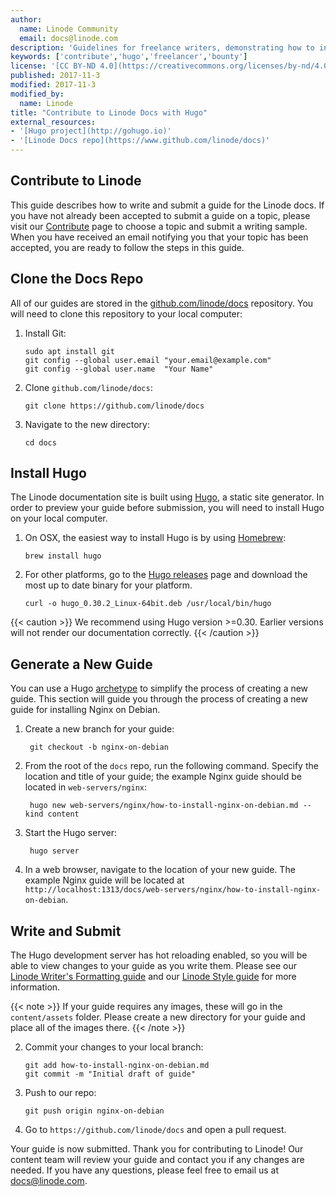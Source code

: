 ```yaml
---
author:
  name: Linode Community
  email: docs@linode.com
description: 'Guidelines for freelance writers, demonstrating how to install Hugo and use it to generate and edit a Linode guide.'
keywords: ['contribute','hugo','freelancer','bounty']
license: '[CC BY-ND 4.0](https://creativecommons.org/licenses/by-nd/4.0)'
published: 2017-11-3
modified: 2017-11-3
modified_by:
  name: Linode
title: "Contribute to Linode Docs with Hugo"
external_resources:
- '[Hugo project](http://gohugo.io)'
- '[Linode Docs repo](https://www.github.com/linode/docs)'
---
```


## Contribute to Linode

This guide describes how to write and submit a guide for the Linode docs. If you have not already been accepted to submit a guide on a topic, please visit our [Contribute](http://www.linode.com/contribute) page to choose a topic and submit a writing sample. When you have received an email notifying you that your topic has been accepted, you are ready to follow the steps in this guide.


## Clone the Docs Repo

All of our guides are stored in the [github.com/linode/docs](https://github.com/linode/docs) repository. You will need to clone this repository to your local computer:

1.  Install Git:

        sudo apt install git
        git config --global user.email "your.email@example.com"
        git config --global user.name  "Your Name"

2.  Clone `github.com/linode/docs`:

        git clone https://github.com/linode/docs

3.  Navigate to the new directory:

        cd docs

## Install Hugo

The Linode documentation site is built using [Hugo](http://gohugo.io), a static site generator. In order to preview your guide before submission, you will need to install Hugo on your local computer.


1.  On OSX, the easiest way to install Hugo is by using [Homebrew](https://brew.sh/):

        brew install hugo

2.  For other platforms, go to the [Hugo releases](https://github.com/gohugoio/hugo/releases) page and download the most up to date binary for your platform.

        curl -o hugo_0.30.2_Linux-64bit.deb /usr/local/bin/hugo

{{< caution >}}
We recommend using Hugo version >=0.30. Earlier versions will not render our documentation correctly.
{{< /caution >}}

## Generate a New Guide

You can use a Hugo [archetype](https://gohugo.io/content-management/archetypes/) to simplify the process of creating a new guide. This section will guide you through the process of creating a new guide for installing Nginx on Debian.

1. Create a new branch for your guide:

        git checkout -b nginx-on-debian

2. From the root of the `docs` repo, run the following command. Specify the location and title of your guide; the example Nginx guide should be located in `web-servers/nginx`:

        hugo new web-servers/nginx/how-to-install-nginx-on-debian.md --kind content

3. Start the Hugo server:

        hugo server

4. In a web browser, navigate to the location of your new guide. The example Nginx guide will be located at `http://localhost:1313/docs/web-servers/nginx/how-to-install-nginx-on-debian`.

## Write and Submit

The Hugo development server has hot reloading enabled, so you will be able to view changes to your guide as you write them. Please see our [Linode Writer's Formatting guide](/docs/linode-writers-formatting-guide/) and our [Linode Style guide](/docs/doesnt/exist/yet) for more information.

{{< note >}}
If your guide requires any images, these will go in the `content/assets` folder. Please create a new directory for your guide and place all of the images there.
{{< /note >}}

<!--
1.  When you have finished your guide, you can use our scripts to do a quick check:

      python docs/scripts/tests.py how-to-install-nginx-on-debian.md

--->

2.  Commit your changes to your local branch:

        git add how-to-install-nginx-on-debian.md
        git commit -m "Initial draft of guide"

3.  Push to our repo:

        git push origin nginx-on-debian

4.  Go to `https://github.com/linode/docs` and open a pull request.



Your guide is now submitted. Thank you for contributing to Linode! Our content team will review your guide and contact you if any changes are needed. If you have any questions, please feel free to email us at [docs@linode.com](mailto:docs@linode.com).

